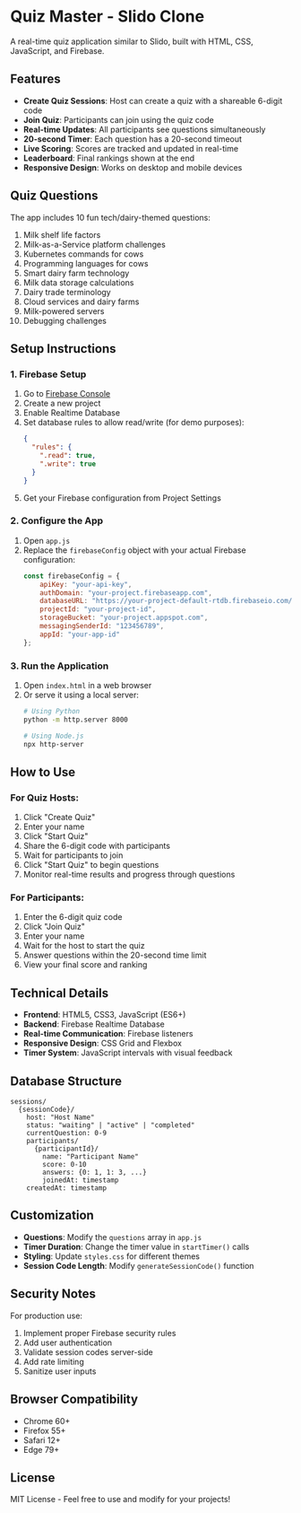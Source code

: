 # Quiz Master - Slido Clone

A real-time quiz application similar to Slido, built with HTML, CSS, JavaScript, and Firebase.

## Features

- **Create Quiz Sessions**: Host can create a quiz with a shareable 6-digit code
- **Join Quiz**: Participants can join using the quiz code
- **Real-time Updates**: All participants see questions simultaneously
- **20-second Timer**: Each question has a 20-second timeout
- **Live Scoring**: Scores are tracked and updated in real-time
- **Leaderboard**: Final rankings shown at the end
- **Responsive Design**: Works on desktop and mobile devices

## Quiz Questions

The app includes 10 fun tech/dairy-themed questions:
1. Milk shelf life factors
2. Milk-as-a-Service platform challenges
3. Kubernetes commands for cows
4. Programming languages for cows
5. Smart dairy farm technology
6. Milk data storage calculations
7. Dairy trade terminology
8. Cloud services and dairy farms
9. Milk-powered servers
10. Debugging challenges

## Setup Instructions

### 1. Firebase Setup

1. Go to [Firebase Console](https://console.firebase.google.com/)
2. Create a new project
3. Enable Realtime Database
4. Set database rules to allow read/write (for demo purposes):
   ```json
   {
     "rules": {
       ".read": true,
       ".write": true
     }
   }
   ```
5. Get your Firebase configuration from Project Settings

### 2. Configure the App

1. Open `app.js`
2. Replace the `firebaseConfig` object with your actual Firebase configuration:
   ```javascript
   const firebaseConfig = {
       apiKey: "your-api-key",
       authDomain: "your-project.firebaseapp.com",
       databaseURL: "https://your-project-default-rtdb.firebaseio.com/",
       projectId: "your-project-id",
       storageBucket: "your-project.appspot.com",
       messagingSenderId: "123456789",
       appId: "your-app-id"
   };
   ```

### 3. Run the Application

1. Open `index.html` in a web browser
2. Or serve it using a local server:
   ```bash
   # Using Python
   python -m http.server 8000
   
   # Using Node.js
   npx http-server
   ```

## How to Use

### For Quiz Hosts:
1. Click "Create Quiz"
2. Enter your name
3. Click "Start Quiz"
4. Share the 6-digit code with participants
5. Wait for participants to join
6. Click "Start Quiz" to begin questions
7. Monitor real-time results and progress through questions

### For Participants:
1. Enter the 6-digit quiz code
2. Click "Join Quiz"
3. Enter your name
4. Wait for the host to start the quiz
5. Answer questions within the 20-second time limit
6. View your final score and ranking

## Technical Details

- **Frontend**: HTML5, CSS3, JavaScript (ES6+)
- **Backend**: Firebase Realtime Database
- **Real-time Communication**: Firebase listeners
- **Responsive Design**: CSS Grid and Flexbox
- **Timer System**: JavaScript intervals with visual feedback

## Database Structure

```
sessions/
  {sessionCode}/
    host: "Host Name"
    status: "waiting" | "active" | "completed"
    currentQuestion: 0-9
    participants/
      {participantId}/
        name: "Participant Name"
        score: 0-10
        answers: {0: 1, 1: 3, ...}
        joinedAt: timestamp
    createdAt: timestamp
```

## Customization

- **Questions**: Modify the `questions` array in `app.js`
- **Timer Duration**: Change the timer value in `startTimer()` calls
- **Styling**: Update `styles.css` for different themes
- **Session Code Length**: Modify `generateSessionCode()` function

## Security Notes

For production use:
1. Implement proper Firebase security rules
2. Add user authentication
3. Validate session codes server-side
4. Add rate limiting
5. Sanitize user inputs

## Browser Compatibility

- Chrome 60+
- Firefox 55+
- Safari 12+
- Edge 79+

## License

MIT License - Feel free to use and modify for your projects!